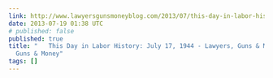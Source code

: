 ```yaml
---
link: http://www.lawyersgunsmoneyblog.com/2013/07/this-day-in-labor-history-july-17-1944
date: 2013-07-19 01:38 UTC
# published: false
published: true
title: "   This Day in Labor History: July 17, 1944 - Lawyers, Guns & Money  : Lawyers,
  Guns & Money"
tags: []
---
```



